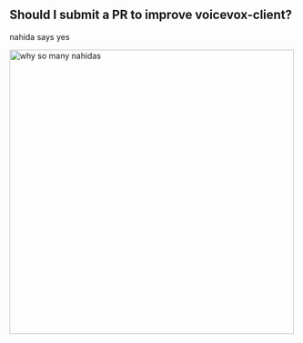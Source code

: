 ## Should I submit a PR to improve voicevox-client?

nahida says yes

<img src="https://cdn.discordapp.com/attachments/1094455113256538163/1098226899437768754/Genshin_Impact_Screenshot_2023.03.17_-_21.33.26.28.png" alt="why so many nahidas" width="500"/>
